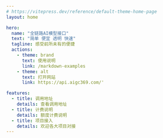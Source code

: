 ```yaml
---
# https://vitepress.dev/reference/default-theme-home-page
layout: home

hero:
  name: "全链路AI模型接口"
  text: "简单 便宜 透明 快速"
  tagline: 感受前所未有的便捷
  actions:
    - theme: brand
      text: 使用说明
      link: /markdown-examples
    - theme: alt
      text: 打开网站
      link: https://api.aigc369.com/'

features:
  - title: 调用地址
    details: 查看调用地址
  - title: 计费说明
    details: 额度计费说明
  - title: 项目接入
    details: 欢迎各大项目对接
---
```


